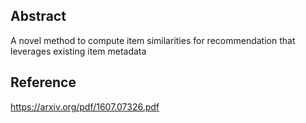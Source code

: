 
## Abstract

A novel method to compute
item similarities for recommendation that leverages existing
item metadata



## Reference 



https://arxiv.org/pdf/1607.07326.pdf